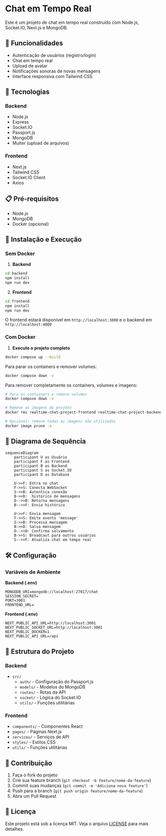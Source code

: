 # Chat em Tempo Real

Este é um projeto de chat em tempo real construído com Node.js, Socket.IO, Next.js e MongoDB.

## 🚀 Funcionalidades

- Autenticação de usuários (registro/login)
- Chat em tempo real
- Upload de avatar
- Notificações sonoras de novas mensagens
- Interface responsiva com Tailwind CSS

## 🔧 Tecnologias

### Backend
- Node.js
- Express
- Socket.IO
- Passport.js
- MongoDB
- Multer (upload de arquivos)

### Frontend
- Next.js
- Tailwind CSS
- Socket.IO Client
- Axios

## 📋 Pré-requisitos

- Node.js
- MongoDB
- Docker (opcional)

## 🔨 Instalação e Execução

### Sem Docker

1. **Backend**
```bash
cd backend
npm install
npm run dev
```

2. **Frontend**
```bash
cd frontend
npm install
npm run dev
```

O frontend estará disponível em `http://localhost:3000` e o backend em `http://localhost:4000`

### Com Docker

1. **Execute o projeto completo**
```bash
docker compose up --build
```

Para parar os containers e remover volumes:
```bash
docker compose down -v
```

Para remover completamente os containers, volumes e imagens:
```bash
# Para os containers e remove volumes
docker compose down -v

# Remove as imagens do projeto
docker rmi realtime-chat-project-frontend realtime-chat-project-backend

# Opcional: remove todas as imagens não utilizadas
docker image prune -a
```

## 📝 Diagrama de Sequência

```mermaid
sequenceDiagram
    participant U as Usuário
    participant F as Frontend
    participant B as Backend
    participant S as Socket.IO
    participant D as Database

    U->>F: Entra no chat
    F->>S: Conecta WebSocket
    S->>B: Autentica conexão
    B->>D:  histórico de mensagens
    D-->>B: Retorna mensagens
    B-->>F: Envia histórico

    U->>F: Envia mensagem
    F->>S: Emite evento 'message'
    S->>B: Processa mensagem
    B->>D: Salva mensagem
    D-->>B: Confirma salvamento
    B->>S: Broadcast para outros usuários
    S-->>F: Atualiza chat em tempo real
```

## 🛠️ Configuração

### Variáveis de Ambiente

**Backend (.env)**
```env
MONGODB_URI=mongodb://localhost:27017/chat
SESSION_SECRET=
PORT=3001
FRONTEND_URL=
```

**Frontend (.env)**
```env
NEXT_PUBLIC_API_URL=http://localhost:3001
NEXT_PUBLIC_SOCKET_URL=http://localhost:3001
NEXT_PUBLIC_DOCKER=1
NEXT_PUBLIC_API_URL=/api
```

## 📁 Estrutura do Projeto

### Backend
- `src/`
  - `auth/` - Configuração do Passport.js
  - `models/` - Modelos do MongoDB
  - `routes/` - Rotas da API
  - `socket/` - Lógica do Socket.IO
  - `utils/` - Funções utilitárias

### Frontend
- `components/` - Componentes React
- `pages/` - Páginas Next.js
- `services/` - Serviços de API
- `styles/` - Estilos CSS
- `utils/` - Funções utilitárias

## 👤 Contribuição

1. Faça o fork do projeto
2. Crie sua feature branch (`git checkout -b feature/nome-da-feature`)
3. Commit suas mudanças (`git commit -m 'Adiciona nova feature'`)
4. Push para a branch (`git push origin feature/nome-da-feature`)
5. Abra um Pull Request

## 📄 Licença

Este projeto está sob a licença MIT. Veja o arquivo [LICENSE](LICENSE) para mais detalhes.
